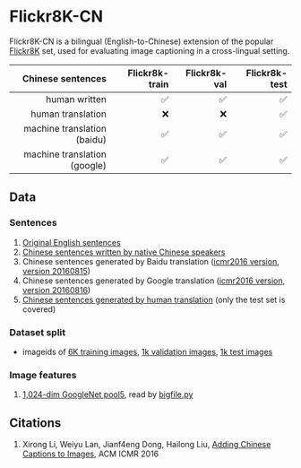 # Flickr8K-CN

Flickr8K-CN is a bilingual (English-to-Chinese) extension of the popular [Flickr8K](http://nlp.cs.illinois.edu/HockenmaierGroup/Framing_Image_Description/KCCA.html) set, used for evaluating image captioning in a cross-lingual setting.


| Chinese sentences | Flickr8k-train | Flickr8k-val | Flickr8k-test | 
| -----:| -----:| -----:| -----:|
| human written    | :white_check_mark: | :white_check_mark: | :white_check_mark: | 
| human translation     | :x:     |   :x:  | :white_check_mark: | 
| machine translation (baidu)  | :white_check_mark: | :white_check_mark: | :white_check_mark: | 
| machine translation (google) | :white_check_mark: | :white_check_mark: | :white_check_mark: | 


## Data

### Sentences

1. [Original English sentences](data/flickr8kenc.caption.txt)
2. [Chinese sentences written by native Chinese speakers](data/flickr8kenc.caption.txt)
3. Chinese sentences generated by Baidu translation ([icmr2016 version](data/flickr8kzhb.caption.txt), [version 20160815](data/flickr8kzhb.caption.txt.v20160815))
4. Chinese sentences generated by Google translation ([icmr2016 version](data/flickr8kzhg.caption.txt), [version 20160816](data/flickr8kzhg.caption.txt.v20160816))
5. [Chinese sentences generated by human translation](data/flickr8kzhmtest.captions.txt) (only the test set is covered)


### Dataset split

* imageids of [6K training images](data/flickr8ktrain.txt), [1k validation images](data/flickr8kval.txt), [1k test images](data/flickr8ktest.txt)

### Image features

1. [1,024-dim GoogleNet pool5](http://lixirong.net/data/icmr2016/flickr8k-pygooglenet-pool5_7x7_s1.tar.gz), read by [bigfile.py](https://github.com/li-xirong/jingwei/blob/master/util/simpleknn/bigfile.py)

## Citations

1.  Xirong Li, Weiyu Lan, Jianf4eng Dong, Hailong Liu, [Adding Chinese Captions to Images](pub/icmr2016_chisent.pdf), ACM ICMR 2016
